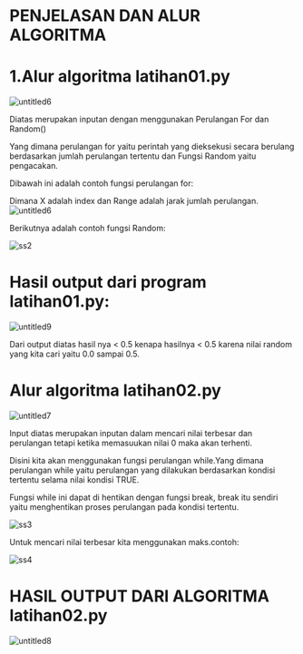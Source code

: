 # PENJELASAN DAN ALUR ALGORITMA

# 1.Alur algoritma latihan01.py
![untitled6](https://user-images.githubusercontent.com/46512504/53005506-f64b9300-3465-11e9-9d6f-16edbdd47a4a.jpg)

Diatas merupakan inputan dengan menggunakan Perulangan For dan Random()

Yang dimana perulangan for yaitu perintah yang dieksekusi secara berulang berdasarkan jumlah perulangan tertentu dan 
Fungsi Random yaitu pengacakan.

Dibawah ini adalah contoh fungsi perulangan for:

Dimana X adalah index dan Range adalah jarak jumlah perulangan.
![untitled6](https://user-images.githubusercontent.com/46512504/53006184-50992380-3467-11e9-84c5-d8be28ca2334.jpg)

Berikutnya adalah contoh fungsi Random:

![ss2](https://user-images.githubusercontent.com/46512504/53006795-812d8d00-3468-11e9-95ec-b4d536568b20.jpg)

# Hasil output dari program latihan01.py:

![untitled9](https://user-images.githubusercontent.com/46512504/53007084-1d579400-3469-11e9-95ca-c05a8d029c6d.jpg)

Dari output diatas hasil nya < 0.5 kenapa hasilnya < 0.5 karena nilai random yang kita cari yaitu 0.0 sampai 0.5.

# Alur algoritma latihan02.py

![untitled7](https://user-images.githubusercontent.com/46512504/53005516-fb104700-3465-11e9-844d-0f3f18cfc514.jpg)

Input diatas merupakan inputan dalam mencari nilai terbesar dan perulangan tetapi ketika memasuukan nilai 0 maka
akan terhenti.

Disini kita akan menggunakan fungsi perulangan while.Yang dimana perulangan while yaitu perulangan yang dilakukan
berdasarkan kondisi tertentu selama nilai kondisi TRUE.

Fungsi while ini dapat di hentikan dengan fungsi break, break itu sendiri yaitu menghentikan proses perulangan
pada kondisi tertentu.

![ss3](https://user-images.githubusercontent.com/46512504/53012976-1172ce80-3477-11e9-8a03-154cb503db7c.jpg)

Untuk mencari nilai terbesar kita menggunakan maks.contoh:

![ss4](https://user-images.githubusercontent.com/46512504/53013241-d7ee9300-3477-11e9-9c0a-15b3ef1145df.jpg)

# HASIL OUTPUT DARI ALGORITMA latihan02.py

![untitled8](https://user-images.githubusercontent.com/46512504/53005520-fd72a100-3465-11e9-8e91-a1a6c8b7e87c.jpg)
